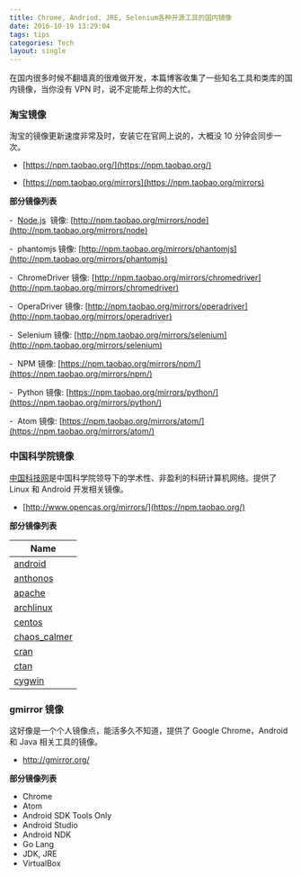 ```yaml
---
title: Chrome, Andriod, JRE, Selenium各种开源工具的国内镜像
date: 2016-10-19 13:29:04
tags: tips
categories: Tech
layout: single
---
```


在国内很多时候不翻墙真的很难做开发，本篇博客收集了一些知名工具和类库的国内镜像，当你没有 VPN 时，说不定能帮上你的大忙。

<!-- more -->

### 淘宝镜像

淘宝的镜像更新速度非常及时，安装它在官网上说的，大概没 10 分钟会同步一次。

- [https://npm.taobao.org/](https://npm.taobao.org/)

- [https://npm.taobao.org/mirrors](https://npm.taobao.org/mirrors)

**部分镜像列表**

-  [Node.js](http://node.js/)  镜像: [http://npm.taobao.org/mirrors/node](http://npm.taobao.org/mirrors/node)

-  phantomjs 镜像: [http://npm.taobao.org/mirrors/phantomjs](http://npm.taobao.org/mirrors/phantomjs)

-  ChromeDriver 镜像: [http://npm.taobao.org/mirrors/chromedriver](http://npm.taobao.org/mirrors/chromedriver)

-  OperaDriver 镜像: [http://npm.taobao.org/mirrors/operadriver](http://npm.taobao.org/mirrors/operadriver)

-  Selenium 镜像: [http://npm.taobao.org/mirrors/selenium](http://npm.taobao.org/mirrors/selenium)

-  NPM 镜像: [https://npm.taobao.org/mirrors/npm/](https://npm.taobao.org/mirrors/npm/)

-  Python 镜像: [https://npm.taobao.org/mirrors/python/](https://npm.taobao.org/mirrors/python/)

-  Atom 镜像: [https://npm.taobao.org/mirrors/atom/](https://npm.taobao.org/mirrors/atom/)

### 中国科学院镜像

[中国科技网](http://www.cstnet.cn/)是中国科学院领导下的学术性、非盈利的科研计算机网络。提供了 Linux 和 Android 开发相关镜像。

- [http://www.opencas.org/mirrors/](https://npm.taobao.org/)

**部分镜像列表**

| **Name**                                               |
| ------------------------------------------------------ |
| [android](http://mirrors.opencas.cn/android)           |
| [anthonos](http://mirrors.opencas.cn/anthonos)         |
| [apache](http://mirrors.opencas.cn/apache)             |
| [archlinux](http://mirrors.opencas.cn/archlinux)       |
| [centos](http://mirrors.opencas.cn/centos)             |
| [chaos_calmer](http://mirrors.opencas.cn/chaos_calmer) |
| [cran](http://mirrors.opencas.cn/cran)                 |
| [ctan](http://mirrors.opencas.cn/ctan)                 |
| [cygwin](http://mirrors.opencas.cn/cygwin)             |

### gmirror 镜像

这好像是一个个人镜像点，能活多久不知道，提供了 Google Chrome，Android 和 Java 相关工具的镜像。

- http://gmirror.org/

**部分镜像列表**

- Chrome
- Atom
- Android SDK Tools Only
- Android Studio
- Android NDK
- Go Lang
- JDK, JRE
- VirtualBox
